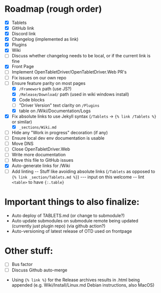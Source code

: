 # Roadmap (rough order)

- [x] Tablets
- [x] GitHub link
- [x] Discord link
- [x] Changelog (implemented as link)
- [x] Plugins
- [x] Wiki
- [ ] Discuss whether changelog needs to be local, or if the current link is fine
- [x] Front Page
- [ ] Implement OpenTabletDriver/OpenTabletDriver.Web PR's
- [ ] Fix issues on our own repo
- [ ] Ensure feature parity on most pages
  - [x] `/Framework` path (use JS?)
  - [x] `/Release/Download/` path (used in wiki windows install)
  - [x] Code blocks
  - [ ] "Driver Version" text clarity on `/Plugins`
  - [x] table on /Wiki/Documentation/Logs
- [x] Fix absolute links to use Jekyll syntax (`/Tablets` -> `{% link /Tablets %}` or similar)
  - [x] `_sections/Wiki.md`
- [ ] Hide any "Work in progress" decoration (if any)
- [ ] Ensure local dev env documentation is usable
- [ ] Move DNS
- [ ] Close OpenTabletDriver.Web
- [ ] Write more documentation
- [ ] Move this file to GitHub issues
- [x] Auto-generate links for /Wiki
- [ ] Add linting
-- Stuff like avoiding absolute links (`/Tablets` as opposed to `{% link _section/Tablets.md %}`)
--- input on this welcome
-- lint `<table>` to have `{:.table}`

# Important things to also finalize:

- Auto deploy of TABLETS.md (or change to submodule?)
- Auto update submodules on submodule remote being updated (currently just plugin repo) (via github action?)
- Auto-versioning of latest release of OTD used on frontpage

# Other stuff:

- [ ] Bus factor
- [ ] Discuss Github auto-merge

- Using `{% link %}` for the Release archives results in .html being appended (e.g. Wiki/Install/Linux.md Debian instructions, also MacOS)

